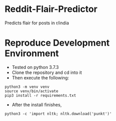 # Reddit-Flair-Predictor
Predicts flair for posts in r/india

# Reproduce Development Environment
* Tested on python 3.7.3
* Clone the repository and cd into it
* Then execute the following:
```
python3 -m venv venv
source venv/bin/activate
pip3 install -r requirements.txt
```
* After the install finishes,
```
python3 -c 'import nltk; nltk.download('punkt')'
```
